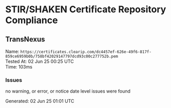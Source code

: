 # STIR/SHAKEN Certificate Repository Compliance

## TransNexus

Name: `https://certificates.clearip.com/dc4457ef-626e-49f6-817f-859ce6959b0b/758bf42029147797dcd93c00c277752b.pem`\
Tested At: 02 Jun 25 00:25 UTC\
Time: 103ms

### Issues

no warning, or error, or notice date level issues were found

Generated: 02 Jun 25 01:01 UTC